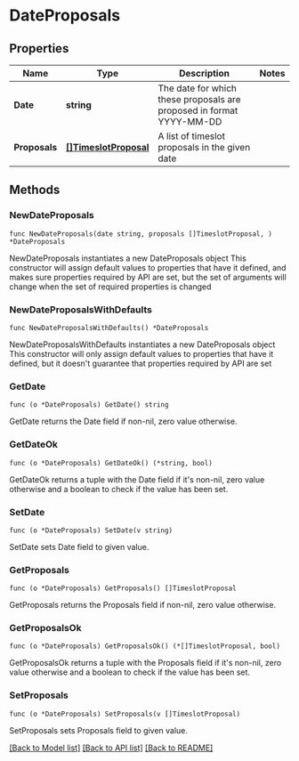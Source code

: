 # DateProposals

## Properties

Name | Type | Description | Notes
------------ | ------------- | ------------- | -------------
**Date** | **string** | The date for which these proposals are proposed in format YYYY-MM-DD | 
**Proposals** | [**[]TimeslotProposal**](TimeslotProposal.md) | A list of timeslot proposals in the given date | 

## Methods

### NewDateProposals

`func NewDateProposals(date string, proposals []TimeslotProposal, ) *DateProposals`

NewDateProposals instantiates a new DateProposals object
This constructor will assign default values to properties that have it defined,
and makes sure properties required by API are set, but the set of arguments
will change when the set of required properties is changed

### NewDateProposalsWithDefaults

`func NewDateProposalsWithDefaults() *DateProposals`

NewDateProposalsWithDefaults instantiates a new DateProposals object
This constructor will only assign default values to properties that have it defined,
but it doesn't guarantee that properties required by API are set

### GetDate

`func (o *DateProposals) GetDate() string`

GetDate returns the Date field if non-nil, zero value otherwise.

### GetDateOk

`func (o *DateProposals) GetDateOk() (*string, bool)`

GetDateOk returns a tuple with the Date field if it's non-nil, zero value otherwise
and a boolean to check if the value has been set.

### SetDate

`func (o *DateProposals) SetDate(v string)`

SetDate sets Date field to given value.


### GetProposals

`func (o *DateProposals) GetProposals() []TimeslotProposal`

GetProposals returns the Proposals field if non-nil, zero value otherwise.

### GetProposalsOk

`func (o *DateProposals) GetProposalsOk() (*[]TimeslotProposal, bool)`

GetProposalsOk returns a tuple with the Proposals field if it's non-nil, zero value otherwise
and a boolean to check if the value has been set.

### SetProposals

`func (o *DateProposals) SetProposals(v []TimeslotProposal)`

SetProposals sets Proposals field to given value.



[[Back to Model list]](../README.md#documentation-for-models) [[Back to API list]](../README.md#documentation-for-api-endpoints) [[Back to README]](../README.md)


